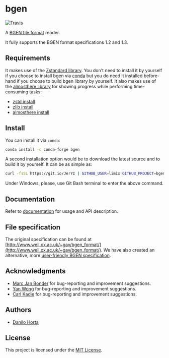 # bgen

[![Travis](https://travis-ci.com/limix/bgen.svg?branch=master)](https://travis-ci.com/limix/bgen)

A [BGEN file format](http://www.well.ox.ac.uk/~gav/bgen_format/) reader.

It fully supports the BGEN format specifications 1.2 and 1.3.

## Requirements

It makes use of the [Zstandard library](http://facebook.github.io/zstd/). You don't need to install it by yourself if you choose to install bgen via [conda](http://conda.pydata.org/docs/index.html) but you do need it installed before-hand if you choose to build bgen library by yourself. It also makes use of the [almosthere library](https://github.com/horta/almosthere) for showing progress while performing time-consuming tasks:

- [zstd install](https://github.com/horta/zstd.install)
- [zlib install](https://github.com/horta/zlib.install)
- [almosthere install](https://github.com/horta/almosthere)

## Install

You can install it via `conda`:

```bash
conda install -c conda-forge bgen
```

A second installation option would be to download the latest source and to build it by yourself.
It can be as simple as:

```bash
curl -fsSL https://git.io/JerYI | GITHUB_USER=limix GITHUB_PROJECT=bgen bash
```

Under Windows, please, use Git Bash terminal to enter the above command.

## Documentation

Refer to [documentation](https://bgen.readthedocs.io/) for usage and API description.

## File specification

The original specification can be found at [http://www.well.ox.ac.uk/~gav/bgen_format/](http://www.well.ox.ac.uk/~gav/bgen_format/).
We have also created an alternative, more [user-friendly BGEN specification](bgen-file-format.pdf).

## Acknowledgments

- [Marc Jan Bonder](https://github.com/Bonder-MJ) for bug-reporting and improvement suggestions.
- [Yan Wong](https://github.com/hyanwong) for bug-reporting and improvement suggestions.
- [Carl Kadie](https://github.com/CarlKCarlK) for bug-reporting and improvement suggestions.

## Authors

- [Danilo Horta](https://github.com/horta)

## License

This project is licensed under the [MIT License](https://raw.githubusercontent.com/limix/bgen/master/LICENSE.md).
